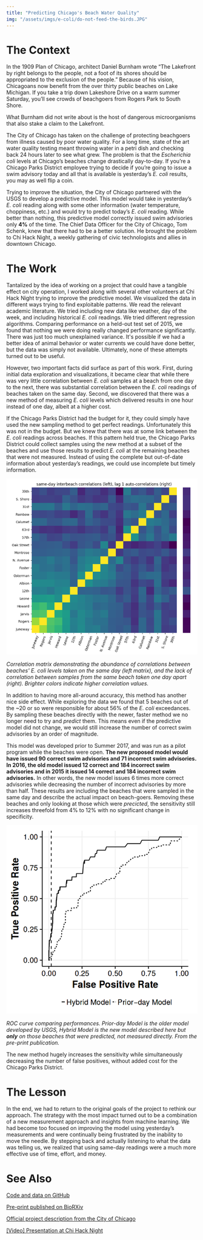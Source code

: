 ```yaml
---
title: "Predicting Chicago's Beach Water Quality"
img: "/assets/imgs/e-coli/do-not-feed-the-birds.JPG"
---
```


# The Context

In the 1909 Plan of Chicago, architect Daniel Burnham wrote “The Lakefront by right belongs to the people, not a foot of its shores should be appropriated to the exclusion of the people.” Because of his vision, Chicagoans now benefit from the over thirty public beaches on Lake Michigan. If you take a trip down Lakeshore Drive on a warm summer Saturday, you’ll see crowds of beachgoers from Rogers Park to South Shore.

What Burnham did not write about is the host of dangerous microorganisms that also stake a claim to the Lakefront.

The City of Chicago has taken on the challenge of protecting beachgoers from illness caused by poor water quality. For a long time, state of the art water quality testing meant throwing water in a petri dish and checking back 24 hours later to see what grew. The problem is that the *Escherichia coli* levels at Chicago’s beaches change drastically day-to-day. If you’re a Chicago Parks District employee trying to decide if you’re going to issue a swim advisory today and all that is available is yesterday’s *E. coli* results, you may as well flip a coin.

Trying to improve the situation, the City of Chicago partnered with the USGS to develop a predictive model. This model would take in yesterday’s *E. coli* reading along with some other information (water temperature, choppiness, etc.) and would try to predict today’s *E. coli* reading. While better than nothing, this predictive model correctly issued swim advisories only **4%** of the time. The Chief Data Officer for the City of Chicago, Tom Schenk, knew that there had to be a better solution. He brought the problem to Chi Hack Night, a weekly gathering of civic technologists and allies in downtown Chicago.

# The Work

Tantalized by the idea of working on a project that could have a tangible effect on city operation, I worked along with several other volunteers at Chi Hack Night trying to improve the predictive model. We visualized the data in different ways trying to find exploitable patterns. We read the relevant academic literature. We tried including new data like weather, day of the week, and including historical _E. coli_ readings. We tried different regression algorithms. Comparing performance on a held-out test set of 2015, we found that nothing we were doing really changed performance significantly. There was just too much unexplained variance. It's possible if we had a better idea of animal behavior or water currents we could have done better, but the data was simply not available. Ultimately, none of these attempts turned out to be useful.

However, two important facts did surface as part of this work. First, during initial data exploration and visualizations, it became clear that while there was very little correlation between _E. coli_ samples at a beach from one day to the next, there was substantial correlation between the _E. coli_ readings of beaches taken on the same day. Second, we discovered that there was a new method of measuring _E. coli_ levels which delivered results in one hour instead of one day, albeit at a higher cost.

If the Chicago Parks District had the budget for it, they could simply have used the new sampling method to get perfect readings. Unfortunately this was not in the budget. But we knew that there was at some link between the _E. coli_ readings across beaches. If this pattern held true, the Chicago Parks District could collect samples using the new method at a subset of the beaches and use those results to predict _E. coli_ at the remaining beaches that were not measured. Instead of using the complete but out-of-date information about yesterday’s readings, we could use incomplete but timely information.

![](/assets/imgs/e-coli/corr.png)

_Correlation matrix demonstrating the abundance of correlations between beaches' E. coli levels taken on the same day (left matrix), and the lack of correlation between samples from the same beach taken one day apart (right). Brighter colors indicate higher correlation values._

In addition to having more all-around accuracy, this method has another nice side effect. While exploring the data we found that 5 beaches out of the ~20 or so were responsible for about 56% of the _E. coli_ exceedances. By sampling these beaches directly with the newer, faster method we no longer need to try and _predict_ them. This means even if the predictive model did not change, we would still increase the number of correct swim advisories by an order of magnitude.

This model was developed prior to Summer 2017, and was run as a pilot program while the beaches were open. **The new proposed model would have issued 90 correct swim advisories and 71 incorrect swim advisories. In 2016, the old model issued 12 correct and 184 incorrect swim advisories and in 2015 it issued 14 correct and 184 incorrect swim advisories.** In other words, the new model issues 6 times more correct advisories while decreasing the number of incorrect advisories by more than half. These results are including the beaches that were sampled in the same day and describe the actual impact on beach-goers. Removing these beaches and only looking at those which were _precicted_, the sensitivity still increases threefold from 4% to 12% with no significant change in specificity.

![roc curve](/assets/imgs/e-coli/roc.png)

_ROC curve comparing performances. Prior-day Model is the older model developed by USGS, Hybrid Model is the new model described here but **only** on those beaches that were predicted, not measured directly. From the pre-print publication._

The new method hugely increases the sensitivity while simultaneously decreasing the number of false positives, without added cost for the Chicago Parks District.

# The Lesson

In the end, we had to return to the original goals of the project to rethink our approach. The strategy with the most impact turned out to be a combination of a new measurement approach and insights from machine learning. We had become too focused on improving the model using yesterday’s measurements and were continually being frustrated by the inability to move the needle. By stepping back and actually listening to what the data was telling us, we realized that using same-day readings were a much more effective use of time, effort, and money.

# See Also

[Code and data on GitHub](https://github.com/Chicago/clear-water)

[Pre-print published on BioRXiv](https://www.biorxiv.org/content/early/2018/01/29/250480)

[Official project description from the City of Chicago](http://chicago.github.io/clear-water/)

[[Video] Presentation at Chi Hack Night](https://youtu.be/svMEO9wrud4?t=10m2s)
